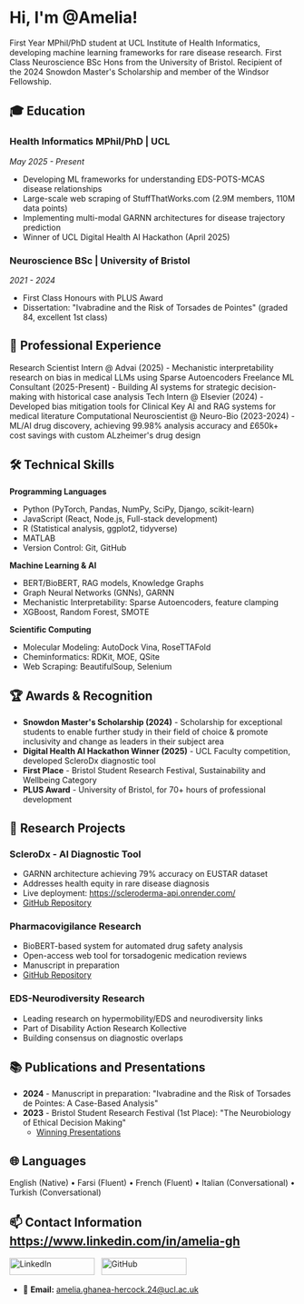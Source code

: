 # Hi, I'm @Amelia!

First Year MPhil/PhD student at UCL Institute of Health Informatics, developing machine learning frameworks for rare disease research. First Class Neuroscience BSc Hons from the University of Bristol. Recipient of the 2024 Snowdon Master's Scholarship and member of the Windsor Fellowship.

## 🎓 Education

### Health Informatics MPhil/PhD | UCL
*May 2025 - Present*
- Developing ML frameworks for understanding EDS-POTS-MCAS disease relationships
- Large-scale web scraping of StuffThatWorks.com (2.9M members, 110M data points)
- Implementing multi-modal GARNN architectures for disease trajectory prediction
- Winner of UCL Digital Health AI Hackathon (April 2025)

### Neuroscience BSc | University of Bristol
*2021 - 2024*
- First Class Honours with PLUS Award
- Dissertation: "Ivabradine and the Risk of Torsades de Pointes" (graded 84, excellent 1st class)

## 💼 Professional Experience
Research Scientist Intern @ Advai (2025) - Mechanistic interpretability research on bias in medical LLMs using Sparse Autoencoders
Freelance ML Consultant (2025-Present) - Building AI systems for strategic decision-making with historical case analysis
Tech Intern @ Elsevier (2024) - Developed bias mitigation tools for Clinical Key AI and RAG systems for medical literature
Computational Neuroscientist @ Neuro-Bio (2023-2024) - ML/AI drug discovery, achieving 99.98% analysis accuracy and £650k+ cost savings with custom ALzheimer's drug design 

## 🛠️ Technical Skills

**Programming Languages**
- Python (PyTorch, Pandas, NumPy, SciPy, Django, scikit-learn)
- JavaScript (React, Node.js, Full-stack development)
- R (Statistical analysis, ggplot2, tidyverse)
- MATLAB
- Version Control: Git, GitHub

**Machine Learning & AI**
- BERT/BioBERT, RAG models, Knowledge Graphs
- Graph Neural Networks (GNNs), GARNN
- Mechanistic Interpretability: Sparse Autoencoders, feature clamping
- XGBoost, Random Forest, SMOTE

**Scientific Computing**
- Molecular Modeling: AutoDock Vina, RoseTTAFold
- Cheminformatics: RDKit, MOE, QSite
- Web Scraping: BeautifulSoup, Selenium

## 🏆 Awards & Recognition

- **Snowdon Master's Scholarship (2024)** - Scholarship for exceptional students to enable further study in their field of choice & promote inclusivity and change as leaders in their subject area
- **Digital Health AI Hackathon Winner (2025)** - UCL Faculty competition, developed ScleroDx diagnostic tool
- **First Place** - Bristol Student Research Festival, Sustainability and Wellbeing Category
- **PLUS Award** - University of Bristol, for 70+ hours of professional development

## 🔬 Research Projects

### ScleroDx - AI Diagnostic Tool
- GARNN architecture achieving 79% accuracy on EUSTAR dataset
- Addresses health equity in rare disease diagnosis
- Live deployment: https://scleroderma-api.onrender.com/
- [GitHub Repository](https://github.com/Amelia3141/Hackathon)

### Pharmacovigilance Research
- BioBERT-based system for automated drug safety analysis
- Open-access web tool for torsadogenic medication reviews
- Manuscript in preparation
- [GitHub Repository](https://github.com/Amelia3141/IvabradineTdP)

### EDS-Neurodiversity Research
- Leading research on hypermobility/EDS and neurodiversity links
- Part of Disability Action Research Kollective
- Building consensus on diagnostic overlaps

## 📚 Publications and Presentations

- **2024** - Manuscript in preparation: "Ivabradine and the Risk of Torsades de Pointes: A Case-Based Analysis"
- **2023** - Bristol Student Research Festival (1st Place): "The Neurobiology of Ethical Decision Making"
  - [Winning Presentations](http://bilt.online/student-research-festival-winning-presentations/)

## 🌐 Languages
English (Native) • Farsi (Fluent) • French (Fluent) • Italian (Conversational) • Turkish (Conversational)

## 📫 Contact Information https://www.linkedin.com/in/amelia-gh
<a href="https://www.linkedin.com/in/amelia-gh/"><img src="https://img.shields.io/badge/LinkedIn-Connect-blue?style=flat&logo=linkedin" alt="LinkedIn" width="150" height="30"></a> &nbsp;
<a href="https://github.com/Amelia3141"><img src="https://img.shields.io/badge/GitHub-Follow-181717?style=flat&logo=github" alt="GitHub" width="150" height="30"></a> &nbsp;

- 📧 **Email:** amelia.ghanea-hercock.24@ucl.ac.uk

